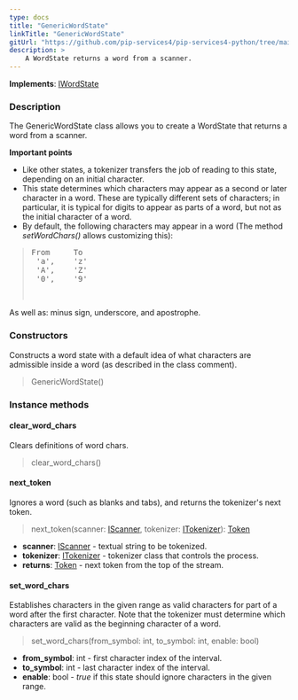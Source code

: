 ```yaml
---
type: docs
title: "GenericWordState"
linkTitle: "GenericWordState"
gitUrl: "https://github.com/pip-services4/pip-services4-python/tree/main/pip-services4-expressions-python"
description: > 
    A WordState returns a word from a scanner. 
---
```


**Implements**: [IWordState](../../iword_state)

### Description

The GenericWordState class allows you to create a WordState that returns a word from a scanner.

**Important points**

- Like other states, a tokenizer transfers the job of reading to this state, depending on an initial character.
- This state determines which characters may appear as a second or later character in a word. These are typically different sets of characters; in particular, it is typical for digits to appear as parts of a word, but not as the initial character of a word.
- By default, the following characters may appear in a word (The method *setWordChars()* allows customizing this):
<blockquote><pre>
From     To
 'a',    'z'
 'A',    'Z'
 '0',    '9'
   
</pre></blockquote>
As well as: minus sign, underscore, and apostrophe.

### Constructors
Constructs a word state with a default idea of what characters
are admissible inside a word (as described in the class comment).

> GenericWordState()

### Instance methods


#### clear_word_chars
Clears definitions of word chars.

> clear_word_chars()

#### next_token
Ignores a word (such as blanks and tabs), and returns the tokenizer's next token.

> next_token(scanner: [IScanner](../../../io/iscanner), tokenizer: [ITokenizer](../../itokenizer)): [Token](../../token)

- **scanner**: [IScanner](../../../io/iscanner) - textual string to be tokenized.
- **tokenizer**: [ITokenizer](../../itokenizer) - tokenizer class that controls the process.
- **returns**: [Token](../../token) - next token from the top of the stream.

#### set_word_chars
Establishes characters in the given range as valid characters for part of a word after the first character. Note that the tokenizer must determine which characters are valid as the beginning character of a word.

> set_word_chars(from_symbol: int, to_symbol: int, enable: bool) 

- **from_symbol**: int - first character index of the interval.
- **to_symbol**: int - last character index of the interval.
- **enable**: bool - *true* if this state should ignore characters in the given range.
